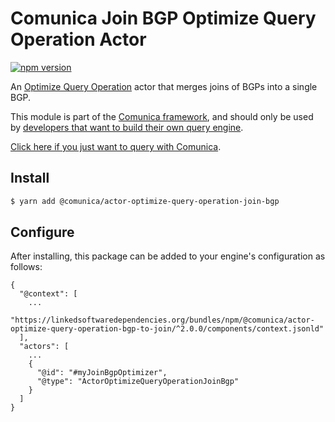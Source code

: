 # Comunica Join BGP Optimize Query Operation Actor

[![npm version](https://badge.fury.io/js/%40comunica%2Factor-optimize-query-operation-join-bgp.svg)](https://www.npmjs.com/package/@comunica/actor-optimize-query-operation-join-bgp)

An [Optimize Query Operation](https://github.com/comunica/comunica/tree/master/packages/bus-optimize-query-operation) actor
that merges joins of BGPs into a single BGP.

This module is part of the [Comunica framework](https://github.com/comunica/comunica),
and should only be used by [developers that want to build their own query engine](https://comunica.dev/docs/modify/).

[Click here if you just want to query with Comunica](https://comunica.dev/docs/query/).

## Install

```bash
$ yarn add @comunica/actor-optimize-query-operation-join-bgp
```

## Configure

After installing, this package can be added to your engine's configuration as follows:
```text
{
  "@context": [
    ...
    "https://linkedsoftwaredependencies.org/bundles/npm/@comunica/actor-optimize-query-operation-bgp-to-join/^2.0.0/components/context.jsonld"  
  ],
  "actors": [
    ...
    {
      "@id": "#myJoinBgpOptimizer",
      "@type": "ActorOptimizeQueryOperationJoinBgp"
    }
  ]
}
```
